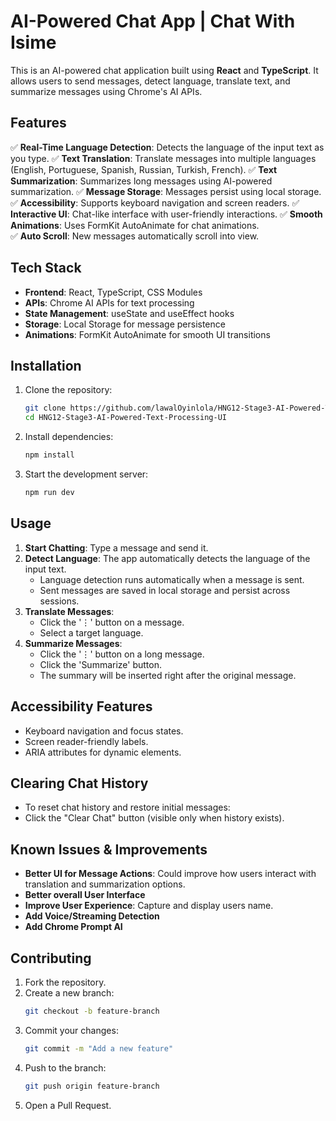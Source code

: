 # AI-Powered Chat App | Chat With Isime

This is an AI-powered chat application built using **React** and **TypeScript**. It allows users to send messages, detect language, translate text, and summarize messages using Chrome's AI APIs.

## Features

✅ **Real-Time Language Detection**: Detects the language of the input text as you type.
✅ **Text Translation**: Translate messages into multiple languages (English, Portuguese, Spanish, Russian, Turkish, French).
✅ **Text Summarization**: Summarizes long messages using AI-powered summarization.
✅ **Message Storage**: Messages persist using local storage.
✅ **Accessibility**: Supports keyboard navigation and screen readers.
✅ **Interactive UI**: Chat-like interface with user-friendly interactions.
✅ **Smooth Animations**: Uses FormKit AutoAnimate for chat animations.  
✅ **Auto Scroll**: New messages automatically scroll into view.

## Tech Stack

- **Frontend**: React, TypeScript, CSS Modules
- **APIs**: Chrome AI APIs for text processing
- **State Management**: useState and useEffect hooks
- **Storage**: Local Storage for message persistence
- **Animations**: FormKit AutoAnimate for smooth UI transitions

## Installation

1. Clone the repository:

   ```sh
   git clone https://github.com/lawalOyinlola/HNG12-Stage3-AI-Powered-Text-Processing-UI.git
   cd HNG12-Stage3-AI-Powered-Text-Processing-UI
   ```

2. Install dependencies:

   ```sh
   npm install
   ```

3. Start the development server:
   ```sh
   npm run dev
   ```

## Usage

1. **Start Chatting**: Type a message and send it.
2. **Detect Language**: The app automatically detects the language of the input text.
   - Language detection runs automatically when a message is sent.
   - Sent messages are saved in local storage and persist across sessions.
3. **Translate Messages**:
   - Click the '⋮' button on a message.
   - Select a target language.
4. **Summarize Messages**:
   - Click the '⋮' button on a long message.
   - Click the 'Summarize' button.
   - The summary will be inserted right after the original message.

## Accessibility Features

- Keyboard navigation and focus states.
- Screen reader-friendly labels.
- ARIA attributes for dynamic elements.

## Clearing Chat History

- To reset chat history and restore initial messages:
- Click the "Clear Chat" button (visible only when history exists).

## Known Issues & Improvements

- **Better UI for Message Actions**: Could improve how users interact with translation and summarization options.
- **Better overall User Interface**
- **Improve User Experience**: Capture and display users name.
- **Add Voice/Streaming Detection**
- **Add Chrome Prompt AI**

## Contributing

1. Fork the repository.
2. Create a new branch:
   ```sh
   git checkout -b feature-branch
   ```
3. Commit your changes:
   ```sh
   git commit -m "Add a new feature"
   ```
4. Push to the branch:
   ```sh
   git push origin feature-branch
   ```
5. Open a Pull Request.
